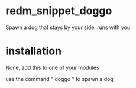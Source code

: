 # redm_snippet_doggo
Spawn a dog that stays by your side, runs with you

# installation 
None, add this to one of your modules

use the command " doggo " to spawn a dog
